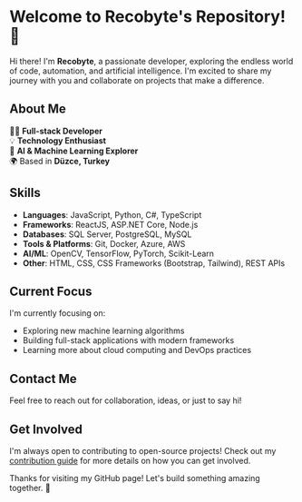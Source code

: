 # Welcome to Recobyte's Repository! 🚀

Hi there! I'm **Recobyte**, a passionate developer, exploring the endless world of code, automation, and artificial intelligence. I'm excited to share my journey with you and collaborate on projects that make a difference. 

## About Me  
👨‍💻 **Full-stack Developer**  
💡 **Technology Enthusiast**  
🤖 **AI & Machine Learning Explorer**  
🌍 Based in **Düzce, Turkey**

## Skills  
- **Languages**: JavaScript, Python, C#, TypeScript  
- **Frameworks**: ReactJS, ASP.NET Core, Node.js  
- **Databases**: SQL Server, PostgreSQL, MySQL  
- **Tools & Platforms**: Git, Docker, Azure, AWS  
- **AI/ML**: OpenCV, TensorFlow, PyTorch, Scikit-Learn  
- **Other**: HTML, CSS, CSS Frameworks (Bootstrap, Tailwind), REST APIs

## Current Focus  
I'm currently focusing on:
- Exploring new machine learning algorithms
- Building full-stack applications with modern frameworks
- Learning more about cloud computing and DevOps practices

## Contact Me  
Feel free to reach out for collaboration, ideas, or just to say hi!

## Get Involved  
I'm always open to contributing to open-source projects! Check out my [contribution guide](https://github.com/recobyte/recobyte/blob/main/CONTRIBUTING.md) for more details on how you can get involved.

Thanks for visiting my GitHub page! Let's build something amazing together. 🌟
